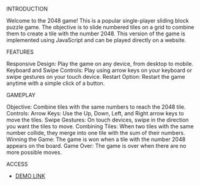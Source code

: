 INTRODUCTION

Welcome to the 2048 game! This is a popular single-player sliding block puzzle game. The objective is to slide numbered tiles on a grid to combine them to create a tile with the number 2048. This version of the game is implemented using JavaScript and can be played directly on a website.

FEATURES

Responsive Design: Play the game on any device, from desktop to mobile.
Keyboard and Swipe Controls: Play using arrow keys on your keyboard or swipe gestures on your touch device.
Restart Option: Restart the game anytime with a simple click of a button.

GAMEPLAY

Objective: Combine tiles with the same numbers to reach the 2048 tile.
Controls:
Arrow Keys: Use the Up, Down, Left, and Right arrow keys to move the tiles.
Swipe Gestures: On touch devices, swipe in the direction you want the tiles to move.
Combining Tiles: When two tiles with the same number collide, they merge into one tile with the sum of their numbers.
Winning the Game: The game is won when a tile with the number 2048 appears on the board.
Game Over: The game is over when there are no more possible moves.


ACCESS
- [DEMO LINK](https://mikezhylka.github.io/js_2048_game/)
